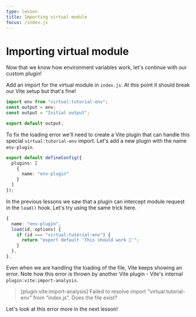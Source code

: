```yaml
---
type: lesson
title: Importing virtual module
focus: /index.js
---
```


# Importing virtual module

Now that we know how environment variables work, let's continue with our custom plugin!

Add an import for the virtual module in `index.js`. At this point it should break our Vite setup but that's fine!

```ts add={1,2} del={3}
import env from "virtual:tutorial-env";
const output = env;
const output = "Initial output";

export default output;
```

To fix the loading error we'll need to create a Vite plugin that can handle this special `virtual:tutorial-env` import.
Let's add a new plugin with the name `env-plugin`.

```ts
export default defineConfig({
  plugins: [
    {
      name: "env-plugin"
    }
  ]
});
```

In the previous lessons we saw that a plugin can intercept module request in the `load()` hook. Let's try using the same trick here.

```ts
{
  name: "env-plugin",
  load(id, options) {
    if (id === "virtual:tutorial-env") {
      return "export default 'This should work 🤔'";
    }
  },
},
```

Even when we are handling the loading of the file, Vite keeps showing an error. Note how this error is thrown by another Vite plugin - Vite's internal `plugin:vite:import-analysis`.

> [plugin:vite:import-analysis] Failed to resolve import "virtual:tutorial-env" from "index.js". Does the file exist?

Let's look at this error more in the next lesson!
